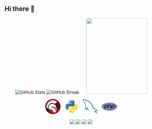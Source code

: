 ## Hi there 👋

<p align="center">
  <img src="https://github-readme-stats.vercel.app/api/?username=duanleedom&show_icons=true&title_color=080000&icon_color=080000&text_color=ff3b58&bg_color=f2eabc" alt="GitHub Stats" />
  <img src="https://github-readme-streak-stats.herokuapp.com/?user=CyrisXD&theme=dark&count_private=true&bg_color=0d1116&title_color=ce09ec&text_color=a4aacb&icon_color=007ec6" alt="GitHub Streak")/>
  <img src="https://i.giphy.com/media/v1.Y2lkPTc5MGI3NjExbXd6eGZidHY4d3E0OHQxajR3ZGtqOTNyYnE4Y2hhMndsZzJxajJneCZlcD12MV9pbnRlcm5hbF9naWZfYnlfaWQmY3Q9cw/XHAv3GveJMXMXSumkO/giphy.gif" width="200" height="250" style="margin-left: 20px;" />
</p>

<p align="center">
  <img src="https://raw.githubusercontent.com/devicons/devicon/master/icons/delphi/delphi-original.svg" alt="Pascal" width="50" height="50"/>
  &nbsp;
  <img src="https://raw.githubusercontent.com/devicons/devicon/master/icons/python/python-original.svg" alt="Python" width="50" height="50"/>
  &nbsp;
  <img src="https://raw.githubusercontent.com/devicons/devicon/master/icons/mysql/mysql-original.svg" alt="SQL" width="50" height="50"/>
  &nbsp;
  <img src="https://raw.githubusercontent.com/devicons/devicon/master/icons/php/php-original.svg" alt="PHP" width="50" height="50"/>
</p>

<div align="center"> 
  <a href="https://www.youtube.com/@DuanLeeDom" target="_blank"><img src="https://img.shields.io/badge/YouTube-FF0000?style=for-the-badge&logo=youtube&logoColor=white" target="_blank"></a>
  <a href="https://www.instagram.com/duan_lee_dom/" target="_blank"><img src="https://img.shields.io/badge/-Instagram-%23E4405F?style=for-the-badge&logo=instagram&logoColor=white" target="_blank"></a>
  <a href="https://www.twitch.tv/duan_lee_dom" target="_blank"><img src="https://img.shields.io/badge/Twitch-9146FF?style=for-the-badge&logo=twitch&logoColor=white" target="_blank"></a>
  <a href="https://www.linkedin.com/in/duan-lee-dom-a49a07294" target="_blank"><img src="https://img.shields.io/badge/-LinkedIn-%230077B5?style=for-the-badge&logo=linkedin&logoColor=white" target="_blank"></a> 
</div>
